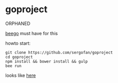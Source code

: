 # goproject
ORPHANED

<a href="https://github.com/astaxie/beego" target="_blank">beego</a> must have for this

howto start:

```
git clone https://github.com/sergofan/goproject
cd goproject
npm install && bower install && gulp
bee run
```
looks like <a href="https://sergofan-git.gitlab.io/AngularStrap.Ui-Router" target="_blank">here</a>
